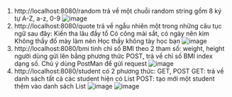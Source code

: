 1. http://localhost:8080/random trả về một chuỗi random string gồm 8 ký tự A-Z, a-z, 0-9
   ![image](https://user-images.githubusercontent.com/95962543/168327502-0d5a61bd-a8f7-4337-9599-a7f6d56437d6.png)
2. http://localhost:8080/quote trả về ngẫu nhiên một trong những câu tục ngữ sau đây:
   Kiến tha lâu đầy tổ
   Có công mài sắt, có ngày nên kim
   Không thầy đố mày làm nên
   Học thầy không tày học bạn
   ![image](https://user-images.githubusercontent.com/95962543/168329755-7dcd1af9-d5d7-44e1-8dcb-6107f831e583.png)
3. http://localhost:8080/bmi tính chỉ số BMI theo 2 tham số: weight, height người dùng gửi lên bằng phương thức POST, trả về chỉ số BMI index dạng số. Chú ý dùng PostMan để gửi request
   ![image](https://user-images.githubusercontent.com/95962543/168409759-ace18c24-8941-4e67-96dc-095f2a5eae47.png)
4. http://localhost:8080/student có 2 phương thức: GET, POST
   GET: trả về danh sách tất cả các student hiện có List<Student>
   POST: tạo mới một student thêm vào danh sách List<Student>
   ![image](https://user-images.githubusercontent.com/95962543/168411160-a831f348-fe35-404d-8aa9-d2a5dd0e3e09.png)
   ![image](https://user-images.githubusercontent.com/95962543/168410748-cbac470a-87aa-4dab-a490-8bbe59ce4e8b.png)
